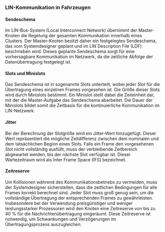 ### LIN-Kommunikation in Fahrzeugen

#### Sendeschema

Im LIN-Bus-System (Local Interconnect Network) übernimmt der Master-Knoten die Regelung der gesamten Kommunikation innerhalb eines Clusters. Der Master-Knoten besitzt daher ein festgelegtes Sendeschema, das vom Systemdesigner geplant und im LIN Description File (LDF) beschrieben wird. Dieses geplante Sendeschema sorgt für eine vorhersagbare Kommunikation im Netzwerk, da die zeitliche Abfolge der Datenübertragung festgelegt ist.

#### Slots und Minislots

Das Sendeschema ist in sogenannte Slots unterteilt, wobei jeder Slot für die Übertragung eines einzelnen Frames vorgesehen ist. Die Größe dieser Slots wird durch Minislots bestimmt. Ein Minislot stellt dabei die Zeiteinheit dar, mit der die Master-Aufgabe das Sendeschema abarbeitet. Die Dauer der Minislots bildet somit die Zeitbasis für die kontinuierliche Kommunikation im LIN-Netzwerk.

#### Jitter

Bei der Berechnung der Slotgröße wird ein Jitter-Wert hinzugefügt. Dieser Wert repräsentiert die mögliche Zeitdifferenz zwischen dem nominalen und dem tatsächlichen Beginn eines Slots. Falls ein Frame den vorgesehenen Slot nicht vollständig ausfüllt, muss der verbleibende Zeitbereich abgewartet werden, bis der nächste Slot verfügbar ist. Dieser Wartezeitraum wird als Inter Frame Space (IFS) bezeichnet.

#### Zeitreserve

Um Kollisionen während des Kommunikationsbetriebs zu vermeiden, muss der Systemdesigner sicherstellen, dass die zeitlichen Bedingungen für alle Frames korrekt berechnet sind. Jeder Slot muss groß genug sein, um die vollständige Übertragung der entsprechenden Frames zu gewährleisten. Insbesondere bei der Verwendung preisgünstiger und weniger leistungsstarker Prozessoren wird den Knoten eine Zeitreserve von bis zu 40 % für die Nachrichtenübertragung eingeräumt. Diese Zeitreserve ist notwendig, um Schwankungen und Verzögerungen im Übertragungsprozess auszugleichen.
